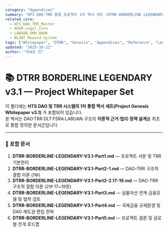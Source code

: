 ```yaml
---
category: "Appendices"
summary: "HTS DAO·TRR 통합 프로젝트 1차 백서 세트 (DTRR BORDERLINE LEGENDARY v3.1) 및 기타 참고문헌"
related_core:
  - HTS_DAO_TRR_Master
  - ADGM_Legal_Core
  - LABUAN_DMH_BANK
  - BLXWT_Reward_System
tags: ["Whitepaper", "DTRR", "Genesis", "Appendices", "Reference", "Legal Basis"]
updated: "2025-10-22"
author: "게세르 칸"
---
```


# 📚 DTRR BORDERLINE LEGENDARY v3.1 — Project Whitepaper Set

이 폴더에는 **HTS DAO 및 TRR 시스템의 1차 통합 백서 세트(Project Genesis Whitepaper v3.1)** 가 포함되어 있습니다.  
본 백서는 DAO·TRR·DLT·FSRA·LABUAN 구조의 **이론적 근거·법리·정책 설계**를 최초로 통합 정의한 문서군입니다.

---

### 📁 포함 문서

1. **DTRR-BORDERLINE-LEGENDARY-V3.1-Part1.md** — 프로젝트 서문 및 TRR 기본원리  
2. **DTRR-BORDERLINE-LEGENDARY-V3.1-Part2-1.md** — DAO-TRR 구조적 결합 이론 (1부)  
3. **DTRR-BORDERLINE-LEGENDARY-V3.1-Part2-2.17-19.md** — DAO-TRR 구조적 결합 이론 (2부·17~19장)  
4. **DTRR-BORDERLINE-LEGENDARY-V3.1-Part3.md** — 실물자산 연계 금융모델 및 법적 검토  
5. **DTRR-BORDERLINE-LEGENDARY-V3.1-Part4.md** — 국제금융 규제환경 및 DAO 제도권 편입 전략  
6. **DTRR-BORDERLINE-LEGENDARY-V3.1-Part5.md** — 프로젝트 결론 및 글로벌 전개 로드맵
